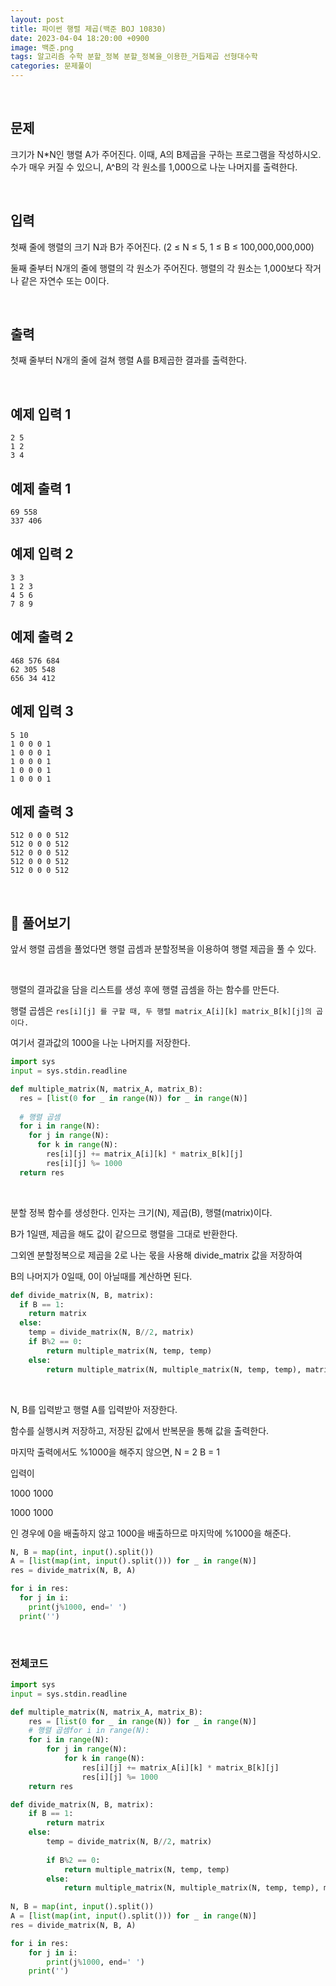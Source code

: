 ```yaml
---
layout: post
title: 파이썬 행렬 제곱(백준 BOJ 10830)
date: 2023-04-04 18:20:00 +0900
image: 백준.png
tags: 알고리즘 수학 분할_정복 분할_정복을_이용한_거듭제곱 선형대수학
categories: 문제풀이
---
```


<br>

## 문제

크기가 N*N인 행렬 A가 주어진다. 이때, A의 B제곱을 구하는 프로그램을 작성하시오. 수가 매우 커질 수 있으니, A^B의 각 원소를 1,000으로 나눈 나머지를 출력한다.

<br>

## 입력

첫째 줄에 행렬의 크기 N과 B가 주어진다. (2 ≤ N ≤  5, 1 ≤ B ≤ 100,000,000,000)

둘째 줄부터 N개의 줄에 행렬의 각 원소가 주어진다. 행렬의 각 원소는 1,000보다 작거나 같은 자연수 또는 0이다.

<br>

## 출력

첫째 줄부터 N개의 줄에 걸쳐 행렬 A를 B제곱한 결과를 출력한다.

<br>

## 예제 입력 1 

```
2 5
1 2
3 4
```

## 예제 출력 1 

```
69 558
337 406
```

## 예제 입력 2 

```
3 3
1 2 3
4 5 6
7 8 9
```

## 예제 출력 2 

```
468 576 684
62 305 548
656 34 412
```

## 예제 입력 3 

```
5 10
1 0 0 0 1
1 0 0 0 1
1 0 0 0 1
1 0 0 0 1
1 0 0 0 1
```

## 예제 출력 3

```
512 0 0 0 512
512 0 0 0 512
512 0 0 0 512
512 0 0 0 512
512 0 0 0 512
```

<br>

## 📝 풀어보기

앞서 행렬 곱셈을 풀었다면 행렬 곱셈과 분할정복을 이용하여 행렬 제곱을 풀 수 있다.

<br>

행렬의 결과값을 담을 리스트를 생성 후에 행렬 곱셈을 하는 함수를 만든다.

행렬 곱셈은 `res[i][j] 를 구할 때, 두 행렬 matrix_A[i][k] matrix_B[k][j]의 곱이다.`

여기서 결과값의 1000을 나눈 나머지를 저장한다.

``` python
import sys
input = sys.stdin.readline

def multiple_matrix(N, matrix_A, matrix_B):
  res = [list(0 for _ in range(N)) for _ in range(N)]
  
  # 행렬 곱셈
  for i in range(N):
    for j in range(N):
      for k in range(N):
        res[i][j] += matrix_A[i][k] * matrix_B[k][j]
    	res[i][j] %= 1000
  return res
```

<br>

분할 정복 함수를 생성한다. 인자는 크기(N), 제곱(B), 행렬(matrix)이다.

B가 1일땐, 제곱을 해도 값이 같으므로 행렬을 그대로 반환한다.

그외엔 분할정복으로 제곱을 2로 나는 몫을 사용해 divide_matrix 값을 저장하여

B의 나머지가 0일때, 0이 아닐때를 계산하면 된다.

``` python
def divide_matrix(N, B, matrix):
  if B == 1:
    return matrix
  else:
  	temp = divide_matrix(N, B//2, matrix)
  	if B%2 == 0:
    	return multiple_matrix(N, temp, temp)
  	else:
    	return multiple_matrix(N, multiple_matrix(N, temp, temp), matrix)
```

<br>

N, B를 입력받고 행렬 A를 입력받아 저장한다.

함수를 실행시켜 저장하고, 저장된 값에서 반복문을 통해 값을 출력한다.

마지막 출력에서도 %1000을 해주지 않으면, N = 2 B = 1

입력이 

1000 1000 

1000 1000

인 경우에 0을 배출하지 않고 1000을 배출하므로 마지막에 %1000을 해준다.

```python
N, B = map(int, input().split())
A = [list(map(int, input().split())) for _ in range(N)]
res = divide_matrix(N, B, A)

for i in res:
  for j in i:
    print(j%1000, end=' ')
  print('')
```

<br>

### 전체코드

``` python
import sys
input = sys.stdin.readline

def multiple_matrix(N, matrix_A, matrix_B):
    res = [list(0 for _ in range(N)) for _ in range(N)]
    # 행렬 곱셈for i in range(N):
    for i in range(N):
        for j in range(N):
            for k in range(N):
                res[i][j] += matrix_A[i][k] * matrix_B[k][j]
        		res[i][j] %= 1000
    return res

def divide_matrix(N, B, matrix):
    if B == 1:
        return matrix
    else:
        temp = divide_matrix(N, B//2, matrix)
        
        if B%2 == 0:
            return multiple_matrix(N, temp, temp)
        else:
            return multiple_matrix(N, multiple_matrix(N, temp, temp), matrix)
        
N, B = map(int, input().split())
A = [list(map(int, input().split())) for _ in range(N)]
res = divide_matrix(N, B, A)

for i in res:
    for j in i:
        print(j%1000, end=' ')
    print('')    
```

